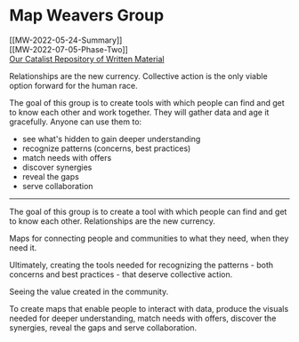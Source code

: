 # Map Weavers Group
[[MW-2022-05-24-Summary]]  
[[MW-2022-07-05-Phase-Two]]  
[Our Catalist Repository of Written Material](https://www.catalist.network/group-public/map-weavers)  

Relationships are the new currency. Collective action is the only viable option forward for the human race.

The goal of this group is to create tools with which people can find and get to know each other and work together. They will gather data and age it gracefully. Anyone can use them to:

- see what's hidden to gain deeper understanding
- recognize patterns (concerns, best practices)
- match needs with offers
- discover synergies
- reveal the gaps
- serve collaboration

-----------

The goal of this group is to create a tool with which people can find and get to know each other. Relationships are the new currency.

Maps for connecting people and communities to what they need, when they need it.

Ultimately, creating the tools needed for recognizing the patterns - both concerns and best practices - that deserve collective action.

Seeing the value created in the community.

To create maps that enable people to interact with data, produce the visuals needed for deeper understanding, match needs with offers, discover the synergies, reveal the gaps and serve collaboration.
